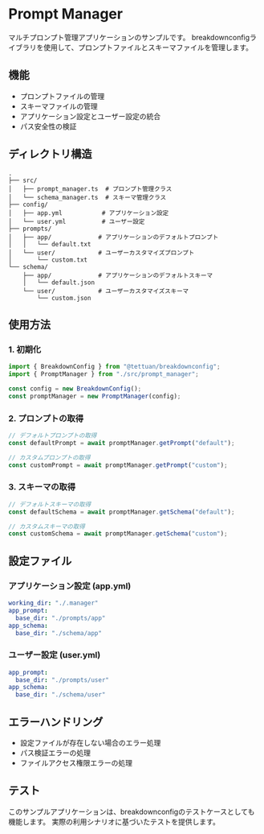 # Prompt Manager

マルチプロンプト管理アプリケーションのサンプルです。
breakdownconfigライブラリを使用して、プロンプトファイルとスキーマファイルを管理します。

## 機能
- プロンプトファイルの管理
- スキーマファイルの管理
- アプリケーション設定とユーザー設定の統合
- パス安全性の検証

## ディレクトリ構造
```
.
├── src/
│   ├── prompt_manager.ts  # プロンプト管理クラス
│   └── schema_manager.ts  # スキーマ管理クラス
├── config/
│   ├── app.yml           # アプリケーション設定
│   └── user.yml          # ユーザー設定
├── prompts/
│   ├── app/             # アプリケーションのデフォルトプロンプト
│   │   └── default.txt
│   └── user/            # ユーザーカスタマイズプロンプト
│       └── custom.txt
└── schema/
    ├── app/             # アプリケーションのデフォルトスキーマ
    │   └── default.json
    └── user/            # ユーザーカスタマイズスキーマ
        └── custom.json
```

## 使用方法

### 1. 初期化
```typescript
import { BreakdownConfig } from "@tettuan/breakdownconfig";
import { PromptManager } from "./src/prompt_manager";

const config = new BreakdownConfig();
const promptManager = new PromptManager(config);
```

### 2. プロンプトの取得
```typescript
// デフォルトプロンプトの取得
const defaultPrompt = await promptManager.getPrompt("default");

// カスタムプロンプトの取得
const customPrompt = await promptManager.getPrompt("custom");
```

### 3. スキーマの取得
```typescript
// デフォルトスキーマの取得
const defaultSchema = await promptManager.getSchema("default");

// カスタムスキーマの取得
const customSchema = await promptManager.getSchema("custom");
```

## 設定ファイル

### アプリケーション設定 (app.yml)
```yaml
working_dir: "./.manager"
app_prompt:
  base_dir: "./prompts/app"
app_schema:
  base_dir: "./schema/app"
```

### ユーザー設定 (user.yml)
```yaml
app_prompt:
  base_dir: "./prompts/user"
app_schema:
  base_dir: "./schema/user"
```

## エラーハンドリング
- 設定ファイルが存在しない場合のエラー処理
- パス検証エラーの処理
- ファイルアクセス権限エラーの処理

## テスト
このサンプルアプリケーションは、breakdownconfigのテストケースとしても機能します。
実際の利用シナリオに基づいたテストを提供します。 